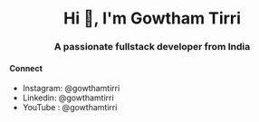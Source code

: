 <h1 align="center">Hi 👋, I'm Gowtham Tirri</h1>
<h3 align="center">A passionate fullstack developer from India</h3>


#### Connect
  * Instagram: @gowthamtirri <br>
  * Linkedin: @gowthamtirri <br>
  * YouTube : @gowthamtirri

